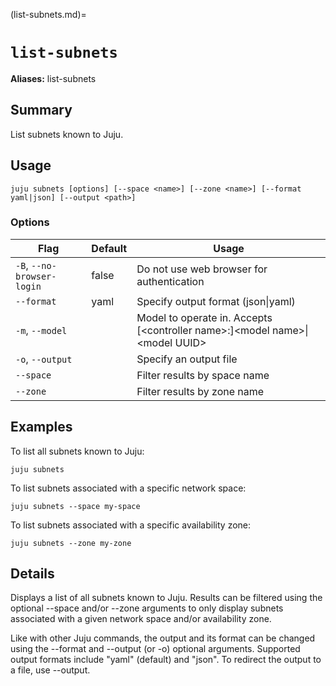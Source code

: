 (list-subnets.md)=
# `list-subnets`
**Aliases:** list-subnets

## Summary
List subnets known to Juju.

## Usage
```juju subnets [options] [--space <name>] [--zone <name>] [--format yaml|json] [--output <path>]```

### Options
| Flag | Default | Usage |
| --- | --- | --- |
| `-B`, `--no-browser-login` | false | Do not use web browser for authentication |
| `--format` | yaml | Specify output format (json&#x7c;yaml) |
| `-m`, `--model` |  | Model to operate in. Accepts [&lt;controller name&gt;:]&lt;model name&gt;&#x7c;&lt;model UUID&gt; |
| `-o`, `--output` |  | Specify an output file |
| `--space` |  | Filter results by space name |
| `--zone` |  | Filter results by zone name |

## Examples

To list all subnets known to Juju:

    juju subnets

To list subnets associated with a specific network space:

    juju subnets --space my-space

To list subnets associated with a specific availability zone:

    juju subnets --zone my-zone


## Details
Displays a list of all subnets known to Juju. Results can be filtered
using the optional --space and/or --zone arguments to only display
subnets associated with a given network space and/or availability zone.

Like with other Juju commands, the output and its format can be changed
using the --format and --output (or -o) optional arguments. Supported
output formats include "yaml" (default) and "json". To redirect the
output to a file, use --output.